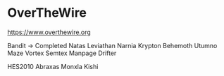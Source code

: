 # OverTheWire 
https://www.overthewire.org

Bandit -> Completed
Natas
Leviathan
Narnia
Krypton
Behemoth
Utumno
Maze
Vortex
Semtex
Manpage
Drifter


HES2010
Abraxas
Monxla
Kishi
